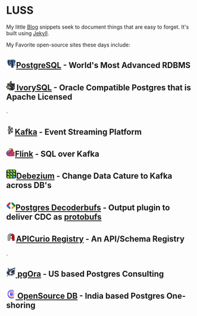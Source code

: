 # LUSS

My little [Blog](http://luss.io) snippets seek to document things that are easy to forget.  It's built using [Jekyll](https://jekyllrb.com).

My Favorite open-source sites these days include:

## [<img height=25 width25 src=postgres.jpg>PostgreSQL](https://postgresql.org) - World's Most Advanced RDBMS
## [<img height=25 width25 src=ivorysql.jpg> IvorySQL](https://ivorysql.org) - Oracle Compatible Postgres that is Apache Licensed
.
## [<img height=25 width25 src=kafka.png>Kafka](https://kafka.apache.org) - Event Streaming Platform
## [<img height=25 width25 src=flink.png>Flink](https://flink.apache.org) - SQL over Kafka
## [<img height=25 width25 src=debezium.png>Debezium](https://debezium.io) - Change Data Cature to Kafka across DB's
## [<img height=25 width25 src=protobufs.jpg>Postgres Decoderbufs](https://github.com/debezium/postgres-decoderbufs) - Output plugin to deliver CDC as [protobufs](https://protobuf.dev)
## [<img height=25 width25 src=apicurio.png>APICurio Registry](https://www.apicur.io/registry/) - An API/Schema Registry
.
## [<img height=25 width25 src=pgora.jpg> pgOra](https://pgora.com) - US based Postgres Consulting
## [<img height=25 width=25 src=osdb.png> OpenSource DB](https://opensource-db.com) - India based Postgres One-shoring

